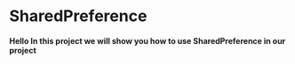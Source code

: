 # SharedPreference

<h4>Hello In this project we will show you how to use SharedPreference in our project</h4>

